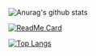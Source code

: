 ![Anurag's github stats](https://github-readme-stats.vercel.app/api?username=357315807&show_icons=true&theme=vue)

[![ReadMe Card](https://github-readme-stats.vercel.app/api/pin/?username=357315807&repo=github-readme-stats)](https://github.com/anuraghazra/github-readme-stats)

[![Top Langs](https://github-readme-stats.vercel.app/api/top-langs/?username=357315807)](https://github.com/anuraghazra/github-readme-stats)
